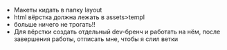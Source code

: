 <ul>
<li>Макеты кидать в папку layout</li>
<li>html вёрстка должна лежать в assets>templ</li>
<li>больше ничего не трогать!!</li>
<li>Для вёрстки создать отдельный dev-бренч и работать на нём, после завершения работы, отписать мне, чтобы я слил ветки</li>
